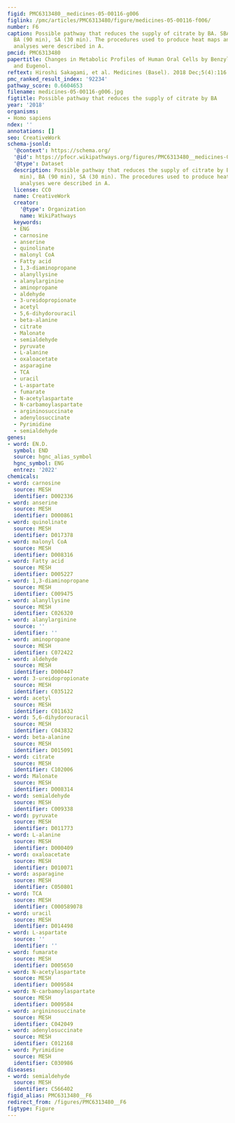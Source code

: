 ```yaml
---
figid: PMC6313480__medicines-05-00116-g006
figlink: /pmc/articles/PMC6313480/figure/medicines-05-00116-f006/
number: F6
caption: Possible pathway that reduces the supply of citrate by BA. SBA (60 min),
  BA (90 min), SA (30 min). The procedures used to produce heat maps and statistical
  analyses were described in A.
pmcid: PMC6313480
papertitle: Changes in Metabolic Profiles of Human Oral Cells by Benzylidene Ascorbates
  and Eugenol.
reftext: Hiroshi Sakagami, et al. Medicines (Basel). 2018 Dec;5(4):116.
pmc_ranked_result_index: '92234'
pathway_score: 0.6604653
filename: medicines-05-00116-g006.jpg
figtitle: Possible pathway that reduces the supply of citrate by BA
year: '2018'
organisms:
- Homo sapiens
ndex: ''
annotations: []
seo: CreativeWork
schema-jsonld:
  '@context': https://schema.org/
  '@id': https://pfocr.wikipathways.org/figures/PMC6313480__medicines-05-00116-g006.html
  '@type': Dataset
  description: Possible pathway that reduces the supply of citrate by BA. SBA (60
    min), BA (90 min), SA (30 min). The procedures used to produce heat maps and statistical
    analyses were described in A.
  license: CC0
  name: CreativeWork
  creator:
    '@type': Organization
    name: WikiPathways
  keywords:
  - ENG
  - carnosine
  - anserine
  - quinolinate
  - malonyl CoA
  - Fatty acid
  - 1,3-diaminopropane
  - alanyllysine
  - alanylarginine
  - aminopropane
  - aldehyde
  - 3-ureidopropionate
  - acetyl
  - 5,6-dihydorouracil
  - beta-alanine
  - citrate
  - Malonate
  - semialdehyde
  - pyruvate
  - L-alanine
  - oxaloacetate
  - asparagine
  - TCA
  - uracil
  - L-aspartate
  - fumarate
  - N-acetylaspartate
  - N-carbamoylaspartate
  - argininosuccinate
  - adenylosuccinate
  - Pyrimidine
  - semialdehyde
genes:
- word: EN.D.
  symbol: END
  source: hgnc_alias_symbol
  hgnc_symbol: ENG
  entrez: '2022'
chemicals:
- word: carnosine
  source: MESH
  identifier: D002336
- word: anserine
  source: MESH
  identifier: D000861
- word: quinolinate
  source: MESH
  identifier: D017378
- word: malonyl CoA
  source: MESH
  identifier: D008316
- word: Fatty acid
  source: MESH
  identifier: D005227
- word: 1,3-diaminopropane
  source: MESH
  identifier: C009475
- word: alanyllysine
  source: MESH
  identifier: C026320
- word: alanylarginine
  source: ''
  identifier: ''
- word: aminopropane
  source: MESH
  identifier: C072422
- word: aldehyde
  source: MESH
  identifier: D000447
- word: 3-ureidopropionate
  source: MESH
  identifier: C035122
- word: acetyl
  source: MESH
  identifier: C011632
- word: 5,6-dihydorouracil
  source: MESH
  identifier: C043832
- word: beta-alanine
  source: MESH
  identifier: D015091
- word: citrate
  source: MESH
  identifier: C102006
- word: Malonate
  source: MESH
  identifier: D008314
- word: semialdehyde
  source: MESH
  identifier: C009338
- word: pyruvate
  source: MESH
  identifier: D011773
- word: L-alanine
  source: MESH
  identifier: D000409
- word: oxaloacetate
  source: MESH
  identifier: D010071
- word: asparagine
  source: MESH
  identifier: C050801
- word: TCA
  source: MESH
  identifier: C000589078
- word: uracil
  source: MESH
  identifier: D014498
- word: L-aspartate
  source: ''
  identifier: ''
- word: fumarate
  source: MESH
  identifier: D005650
- word: N-acetylaspartate
  source: MESH
  identifier: D009584
- word: N-carbamoylaspartate
  source: MESH
  identifier: D009584
- word: argininosuccinate
  source: MESH
  identifier: C042049
- word: adenylosuccinate
  source: MESH
  identifier: C012168
- word: Pyrimidine
  source: MESH
  identifier: C030986
diseases:
- word: semialdehyde
  source: MESH
  identifier: C566402
figid_alias: PMC6313480__F6
redirect_from: /figures/PMC6313480__F6
figtype: Figure
---
```

